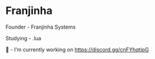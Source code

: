 # Franjinha
Founder - Franjinha Systems

Studying - .lua

🏪 - I’m currently working on https://discord.gg/cnFYhqtjpG
